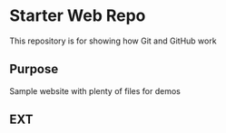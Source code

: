 # Starter Web Repo

This repository is for showing how Git and GitHub work

## Purpose

Sample website with plenty of files for demos

## EXT
